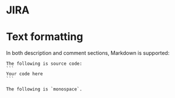 # JIRA

# Text formatting
In both description and comment sections, Markdown is supported:
````
The following is source code:
```
Your code here
```

The following is `monospace`.
````
